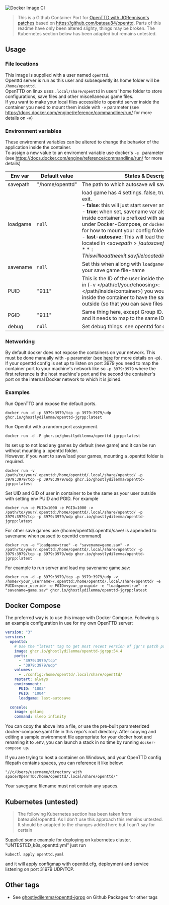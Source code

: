 ![Docker Image CI](https://github.com/ghostlydilemma/openttd-jgrpp/workflows/Docker%20Image%20CI/badge.svg?branch=main)

> This is a Github Container Port for [OpenTTD with JGRennison's patches](https://github.com/JGRennison/OpenTTD-patches) based on https://github.com/bateau84/openttd. Parts of this readme have only been altered slighty, things may be broken. The Kubernetes section below has been adapted but remains untested.

## Usage

### File locations

This image is supplied with a user named `openttd`.  
Openttd server is run as this user and subsequently its home folder will be `/home/openttd`.  
OpenTTD on linux uses `.local/share/openttd` in users' home folder to store configurations, save files and other miscellaneous game files.  
If you want to make your local files accessible to openttd server inside the container you need to mount them inside with `-v` parameter (see https://docs.docker.com/engine/reference/commandline/run/ for more details on -v)

### Environment variables

These environment variables can be altered to change the behavior of the application inside the container.  
To assign a new value to an enviroment variable use docker's `-e ` parameter (see https://docs.docker.com/engine/reference/commandline/run/ for more details)

| Env var  | Default value   | States & Descriptions                                                                                                                                                                                                                                                                                                                                                                                                                                                                                                                                     |
| -------- | --------------- | --------------------------------------------------------------------------------------------------------------------------------------------------------------------------------------------------------------------------------------------------------------------------------------------------------------------------------------------------------------------------------------------------------------------------------------------------------------------------------------------------------------------------------------------------------- |
| savepath | "/home/openttd" | The path to which autosave wil save                                                                                                                                                                                                                                                                                                                                                                                                                                                                                                                       |
| loadgame | `null`          | load game has 4 settings. false, true, last-autosave and exit.<br> - **false**: this will just start server and create a new game.<br> - **true**: when set, savename var also required. path to file inside container is prefixed with savepath- see "volumes" under Docker-Compose, or ``docker run -v`` example below for how to mount your config folder.<br> - **last-autosave**: This will load the last autosaved game located in <$savepath>/autosave folder.<br>  - **exit**: This will load the exit.sav file located in <$savepath>/autosave/. |
| savename | `null`          | Set this when allong with `loadgame=true` to the value of your save game file-name                                                                                                                                                                                                                                                                                                                                                                                                                                                                        |
| PUID     | "911"           | This is the ID of the user inside the container. If you mount in (-v </path/of/your/choosing>:</path/inside/container>) you would need for the user inside the container to have the same ID as your user outside (so that you can save files for example).                                                                                                                                                                                                                                                                                               |
| PGID     | "911"           | Same thing here, except Group ID. Your user has a group, and it needs to map to the same ID inside the container.                                                                                                                                                                                                                                                                                                                                                                                                                                         |
| debug    | `null`          | Set debug things. see openttd for debug options                                                                                                                                                                                                                                                                                                                                                                                                                                                                                                           |

### Networking

By default docker does not expose the containers on your network. This must be done manually with `-p` parameter (see [here](https://docs.docker.com/engine/reference/commandline/run/) for more details on -p).
If your openttd config is set up to listen on port 3979 you need to map the container port to your machine's network like so `-p 3979:3979` where the first reference is the host machine's port and the second the container's port on the internal Docker network to which it is joined.

### Examples

Run OpenTTD and expose the default ports.

    docker run -d -p 3979:3979/tcp -p 3979:3979/udp ghcr.io/ghostlydilemma/openttd-jgrpp:latest

Run Openttd with a random port assignment.

    docker run -d -P ghcr.io/ghostlydilemma/openttd-jgrpp:latest

Its set up to not load any games by default (new game) and it can be run without mounting a .openttd folder.  
However, if you want to save/load your games, mounting a .openttd folder is required.

    docker run -v /path/to/your/.openttd:/home/openttd/.local/share/openttd/ -p 3979:3979/tcp -p 3979:3979/udp ghcr.io/ghostlydilemma/openttd-jgrpp:latest

Set UID and GID of user in container to be the same as your user outside with setting env PUID and PGID.
For example

    docker run -e PUID=1000 -e PGID=1000 -v /path/to/your/.openttd:/home/openttd/.local/share/openttd/ -p 3979:3979/tcp -p 3979:3979/udp ghcr.io/ghostlydilemma/openttd-jgrpp:latest

For other save games use (/home/openttd/.openttd/save/ is appended to savename when passed to openttd command)

    docker run -e "loadgame=true" -e "savename=game.sav" -v /path/to/your/.openttd:/home/openttd/.local/share/openttd/ -p 3979:3979/tcp -p 3979:3979/udp ghcr.io/ghostlydilemma/openttd-jgrpp:latest

For example to run server and load my savename game.sav:

    docker run -d -p 3979:3979/tcp -p 3979:3979/udp -v /home/<your_username>/.openttd:/home/openttd/.local/share/openttd/ -e PUID=<your_userid> -e PGID=<your_groupid> -e "loadgame=true" -e "savename=game.sav" ghcr.io/ghostlydilemma/openttd-jgrpp:latest

## Docker Compose

The preferred way is to use this image with Docker Compose. Following is an example configuration in use for my own OpenTTD server:

```yaml
version: "3"
services:
  openttd:
    # Use the "latest" tag to get most recent version of jgr's patch pack
    image: ghcr.io/ghostlydilemma/openttd-jgrpp:54.4
    ports:
      - "3979:3979/tcp"
      - "3979:3979/udp"
    volumes:
      - ./config:/home/openttd/.local/share/openttd/
    restart: always
    environment:
      PUID: "1003"
      PGID: "1004"
      loadgame: last-autosave

  console:
    image: golang
    command: sleep infinity
```

You can copy the above into a file, or use the pre-built parameterized docker-compose.yaml file in this repo's root directory. After copying and editing a sample environment file appropriate for your docker host and renaming it to .env, you can launch a stack in no time by running ``docker-compose up``.

If you are trying to host a container on Windows, and your OpenTTD config filepath contains spaces, you can reference it like below:

```
"//c/Users/username/directory with space/OpenTTD:/home/openttd/.local/share/openttd/"
```

Your savegame filename must not contain any spaces.

## Kubernetes (untested)

> The following Kubernetes section has been taken from bateau84/openttd. As I don't use this approach this remains untested. It should be adapted to the changes added here but I can't say for certain

Supplied some example for deploying on kubernetes cluster. "UNTESTED_k8s_openttd.yml"
just run

    kubectl apply openttd.yaml

and it will apply configmap with openttd.cfg, deployment and service listening on port 31979 UDP/TCP.

## Other tags

- See [ghostlydilemma/openttd-jgrpp](https://github.com/ghostlydilemma/openttd-jgrpp/pkgs/container/openttd-jgrpp/versions) on Github Packages for other tags
